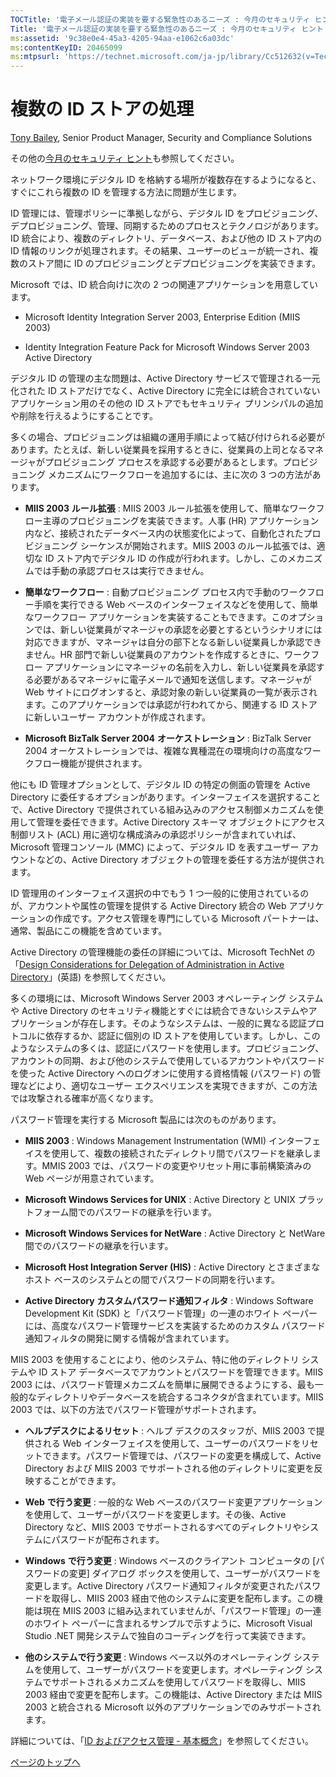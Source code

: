 ```yaml
---
TOCTitle: '電子メール認証の実装を要する緊急性のあるニーズ : 今月のセキュリティ ヒント - 2005 年 7 月'
Title: '電子メール認証の実装を要する緊急性のあるニーズ : 今月のセキュリティ ヒント - 2005 年 7 月'
ms:assetid: '9c38e0e4-45a3-4205-94aa-e1062c6a03dc'
ms:contentKeyID: 20465099
ms:mtpsurl: 'https://technet.microsoft.com/ja-jp/library/Cc512632(v=TechNet.10)'
---
```


複数の ID ストアの処理
======================

[Tony Bailey](http://blogs.technet.com/secguide), Senior Product Manager, Security and Compliance Solutions

その他の[今月のセキュリティ ヒント](http://www.microsoft.com/japan/technet/community/columns/sectip/default.mspx)も参照してください。

ネットワーク環境にデジタル ID を格納する場所が複数存在するようになると、すぐにこれら複数の ID を管理する方法に問題が生じます。

ID 管理には、管理ポリシーに準拠しながら、デジタル ID をプロビジョニング、デプロビジョニング、管理、同期するためのプロセスとテクノロジがあります。ID 統合により、複数のディレクトリ、データベース、および他の ID ストア内の ID 情報のリンクが処理されます。その結果、ユーザーのビューが統一され、複数のストア間に ID のプロビジョニングとデプロビジョニングを実装できます。

Microsoft では、ID 統合向けに次の 2 つの関連アプリケーションを用意しています。

-   Microsoft Identity Integration Server 2003, Enterprise Edition (MIIS 2003)

-   Identity Integration Feature Pack for Microsoft Windows Server 2003 Active Directory

デジタル ID の管理の主な問題は、Active Directory サービスで管理される一元化された ID ストアだけでなく、Active Directory に完全には統合されていないアプリケーション用のその他の ID ストアでもセキュリティ プリンシパルの追加や削除を行えるようにすることです。

多くの場合、プロビジョニングは組織の運用手順によって結び付けられる必要があります。たとえば、新しい従業員を採用するときに、従業員の上司となるマネージャがプロビジョニング プロセスを承認する必要があるとします。プロビジョニング メカニズムにワークフローを追加するには、主に次の 3 つの方法があります。

-   **MIIS 2003** **ルール拡張** : MIIS 2003 ルール拡張を使用して、簡単なワークフロー主導のプロビジョニングを実装できます。人事 (HR) アプリケーション内など、接続されたデータベース内の状態変化によって、自動化されたプロビジョニング シーケンスが開始されます。MIIS 2003 のルール拡張では、適切な ID ストア内でデジタル ID の作成が行われます。しかし、このメカニズムでは手動の承認プロセスは実行できません。

-   **簡単なワークフロー** : 自動プロビジョニング プロセス内で手動のワークフロー手順を実行できる Web ベースのインターフェイスなどを使用して、簡単なワークフロー アプリケーションを実装することもできます。このオプションでは、新しい従業員がマネージャの承認を必要とするというシナリオには対応できますが、マネージャは自分の部下となる新しい従業員しか承認できません。HR 部門で新しい従業員のアカウントを作成するときに、ワークフロー アプリケーションにマネージャの名前を入力し、新しい従業員を承認する必要があるマネージャに電子メールで通知を送信します。マネージャが Web サイトにログオンすると、承認対象の新しい従業員の一覧が表示されます。このアプリケーションでは承認が行われてから、関連する ID ストアに新しいユーザー アカウントが作成されます。

-   **Microsoft BizTalk Server 2004** **オーケストレーション** : BizTalk Server 2004 オーケストレーションでは、複雑な異種混在の環境向けの高度なワークフロー機能が提供されます。

他にも ID 管理オプションとして、デジタル ID の特定の側面の管理を Active Directory に委任するオプションがあります。インターフェイスを選択することで、Active Directory で提供されている組み込みのアクセス制御メカニズムを使用して管理を委任できます。Active Directory スキーマ オブジェクトにアクセス制御リスト (ACL) 用に適切な構成済みの承認ポリシーが含まれていれば、Microsoft 管理コンソール (MMC) によって、デジタル ID を表すユーザー アカウントなどの、Active Directory オブジェクトの管理を委任する方法が提供されます。

ID 管理用のインターフェイス選択の中でもう 1 つ一般的に使用されているのが、アカウントや属性の管理を提供する Active Directory 統合の Web アプリケーションの作成です。アクセス管理を専門にしている Microsoft パートナーは、通常、製品にこの機能を含めています。

Active Directory の管理機能の委任の詳細については、Microsoft TechNet の「[Design Considerations for Delegation of Administration in Active Directory](http://www.microsoft.com/technet/prodtechnol/windows2000serv/technologies/activedirectory/plan/addeladm.mspx)」(英語) を参照してください。

多くの環境には、Microsoft Windows Server 2003 オペレーティング システムや Active Directory のセキュリティ機能とすぐには統合できないシステムやアプリケーションが存在します。そのようなシステムは、一般的に異なる認証プロトコルに依存するか、認証に個別の ID ストアを使用しています。しかし、このようなシステムの多くは、認証にパスワードを使用します。プロビジョニング、アカウントの同期、および他のシステムで使用しているアカウントやパスワードを使った Active Directory へのログオンに使用する資格情報 (パスワード) の管理などにより、適切なユーザー エクスペリエンスを実現できますが、この方法では攻撃される確率が高くなります。

パスワード管理を実行する Microsoft 製品には次のものがあります。

-   **MIIS 2003** : Windows Management Instrumentation (WMI) インターフェイスを使用して、複数の接続されたディレクトリ間でパスワードを継承します。MMIS 2003 では、パスワードの変更やリセット用に事前構築済みの Web ページが用意されています。

-   **Microsoft Windows Services for UNIX** : Active Directory と UNIX プラットフォーム間でのパスワードの継承を行います。

-   **Microsoft Windows Services for NetWare** : Active Directory と NetWare 間でのパスワードの継承を行います。

-   **Microsoft Host Integration Server (HIS)** : Active Directory とさまざまなホスト ベースのシステムとの間でパスワードの同期を行います。

-   **Active Directory** **カスタムパスワード通知フィルタ** : Windows Software Development Kit (SDK) と「パスワード管理」の一連のホワイト ペーパーには、高度なパスワード管理サービスを実装するためのカスタム パスワード通知フィルタの開発に関する情報が含まれています。

MIIS 2003 を使用することにより、他のシステム、特に他のディレクトリ システムや ID ストア データベースでアカウントとパスワードを管理できます。MIIS 2003 には、パスワード管理メカニズムを簡単に展開できるようにする、最も一般的なディレクトリやデータベースを統合するコネクタが含まれています。MIIS 2003 では、以下の方法でパスワード管理がサポートされます。

-   **ヘルプデスクによるリセット** : ヘルプ デスクのスタッフが、MIIS 2003 で提供される Web インターフェイスを使用して、ユーザーのパスワードをリセットできます。パスワード管理では、パスワードの変更を構成して、Active Directory および MIIS 2003 でサポートされる他のディレクトリに変更を反映することができます。

-   **Web** **で行う変更** : 一般的な Web ベースのパスワード変更アプリケーションを使用して、ユーザーがパスワードを変更します。その後、Active Directory など、MIIS 2003 でサポートされるすべてのディレクトリやシステムにパスワードが配布されます。

-   **Windows** **で行う変更** : Windows ベースのクライアント コンピュータの \[パスワードの変更\] ダイアログ ボックスを使用して、ユーザーがパスワードを変更します。Active Directory パスワード通知フィルタが変更されたパスワードを取得し、MIIS 2003 経由で他のシステムに変更を配布します。この機能は現在 MIIS 2003 に組み込まれていませんが、「パスワード管理」の一連のホワイト ペーパーに含まれるサンプルで示すように、Microsoft Visual Studio .NET 開発システムで独自のコーディングを行って実装できます。

-   **他のシステムで行う変更** : Windows ベース以外のオペレーティング システムを使用して、ユーザーがパスワードを変更します。オペレーティング システムでサポートされるメカニズムを使用してパスワードを取得し、MIIS 2003 経由で変更を配布します。この機能は、Active Directory または MIIS 2003 と統合される Microsoft 以外のアプリケーションでのみサポートされます。

詳細については、「[ID およびアクセス管理 - 基本概念](http://www.microsoft.com/japan/technet/security/topics/identitymanagement/idmanage/p1fund_0.mspx)」を参照してください。

[](#mainsection)[ページのトップへ](#mainsection)
